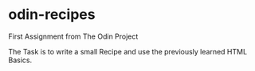 # odin-recipes
First Assignment from The Odin Project

The Task is to write a small Recipe and use the previously learned HTML Basics.

